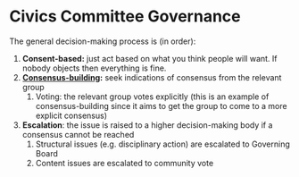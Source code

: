 # Civics Committee Governance

The general decision-making process is (in order):

1. **Consent-based:** just act based on what you think people will want. If nobody objects then everything is fine.&#x20;
2. [**Consensus-building**](https://community.apache.org/committers/consensusBuilding.html)**:** seek indications of consensus from the relevant group
   1. Voting: the relevant group votes explicitly (this is an example of consensus-building since it aims to get the group to come to a more explicit consensus)
3. **Escalation**: the issue is raised to a higher decision-making body if a consensus cannot be reached
   1. Structural issues (e.g. disciplinary action) are escalated to Governing Board
   2. Content issues are escalated to community vote
